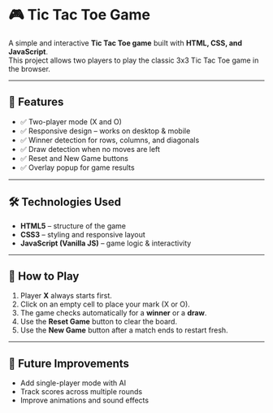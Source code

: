 # 🎮 Tic Tac Toe Game

A simple and interactive **Tic Tac Toe game** built with **HTML, CSS, and JavaScript**.  
This project allows two players to play the classic 3x3 Tic Tac Toe game in the browser.

---

## 📌 Features

- ✅ Two-player mode (X and O)
- ✅ Responsive design – works on desktop & mobile
- ✅ Winner detection for rows, columns, and diagonals
- ✅ Draw detection when no moves are left
- ✅ Reset and New Game buttons
- ✅ Overlay popup for game results

---

## 🛠️ Technologies Used

- **HTML5** – structure of the game
- **CSS3** – styling and responsive layout
- **JavaScript (Vanilla JS)** – game logic & interactivity

---

## 🚀 How to Play

1. Player **X** always starts first.
2. Click on an empty cell to place your mark (X or O).
3. The game checks automatically for a **winner** or a **draw**.
4. Use the **Reset Game** button to clear the board.
5. Use the **New Game** button after a match ends to restart fresh.

---

## 📌 Future Improvements

- Add single-player mode with AI
- Track scores across multiple rounds
- Improve animations and sound effects
